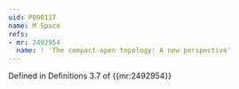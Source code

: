```yaml
---
uid: P000117
name: M Space
refs:
- mr: 2492954
  name: ! 'The compact-open topology: A new perspective'
---
```

Defined in Definitions 3.7 of {{mr:2492954}}
